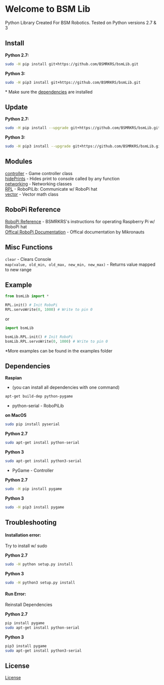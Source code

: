 # Welcome to BSM Lib

Python Library Created For BSM Robotics. Tested on Python versions 2.7 & 3

## Install

**Python 2.7:**

```bash
sudo -H pip install git+https://github.com/BSMRKRS/bsmLib.git
```

**Python 3:**

```bash
sudo -H pip3 install git+https://github.com/BSMRKRS/bsmLib.git
```

\* Make sure the [dependencies](#dependencies) are installed

## Update

**Python 2.7:**

```bash
sudo -H pip install --upgrade git+https://github.com/BSMRKRS/bsmLib.git
```

**Python 3:**

```bash
sudo -H pip3 install --upgrade git+https://github.com/BSMRKRS/bsmLib.git
```

## Modules

[controller](/docs/controller.md) - Game controller class </br>
[hidePrints](/docs/hidePrints.md) - Hides print to console called by any function </br>
[networking](/docs/networking.md) - Networking classes </br>
[RPL](/docs/RPL.md) - RoboPiLib: Communicate w/ RoboPi hat </br>
[vector](/docs/vector.md) - Vector math class </br>

## RoboPi Reference

[RoboPi Reference](/docs/RoboPi_Reference.md) - BSMRKRS's instructions for operating Raspberry Pi w/ RoboPi hat </br>
[Offical RoboPi Documentation](http://www.mikronauts.com/raspberry-pi/robopi/) - Offical documentation by Mikronauts

## Misc Functions

`clear` - Clears Console </br>
`map(value, old_min, old_max, new_min, new_max)` - Returns value mapped to new range </br>

## Example

```python
from bsmLib import *

RPL.init() # Init RoboPi
RPL.servoWrite(0, 1000) # Write to pin 0
```

or

```python
import bsmLib

bsmLib.RPL.init() # Init RoboPi
bsmLib.RPL.servoWrite(0, 1000) # Write to pin 0
```

\*More examples can be found in the examples folder

## Dependencies

**Raspian** 
- (you can install all dependencies with one command)
```bash
apt-get build-dep python-pygame
```

- python-serial - RoboPiLib

**on MacOS**
```bash
sudo pip install pyserial
```

**Python 2.7**
```bash
sudo apt-get install python-serial
```

**Python 3**
```bash
sudo apt-get install python3-serial
```

- PyGame - Controller

**Python 2.7**
```bash
sudo -H pip install pygame
```

**Python 3**
```bash
sudo -H pip3 install pygame
```

## Troubleshooting

#### Installation error:

Try to install w/ sudo

**Python 2.7**
```bash
sudo -H python setup.py install
```

**Python 3**
```bash
sudo -H python3 setup.py install
```

#### Run Error:

Reinstall Dependencies </br>

**Python 2.7**
```bash
pip install pygame
sudo apt-get install python-serial
```

**Python 3**
```bash
pip3 install pygame
sudo apt-get install python3-serial
```

## License

[License](/docs/LICENSE)
